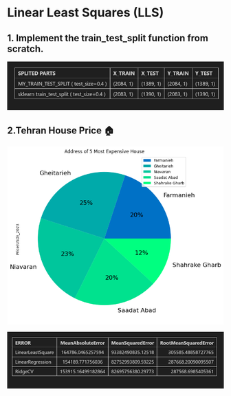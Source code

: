 # Linear Least Squares (LLS)

## 1. Implement the train_test_split function from scratch.
<p float = "center" >
    <img src="https://github.com/kiana-jahanshid/PyLearn_MachineLearning/blob/main/Assignment_45_LLS/Train_test_split_scratch/train_test_split_tabel_comparison.JPG" />
</p>

## 2.Tehran House Price 🏠

<p float = "center" >
    <img src="https://github.com/kiana-jahanshid/PyLearn_MachineLearning/blob/main/Assignment_45_LLS/Tehran%20House%20Price/output/Address%20of%205%20most%20expensive%20houses_pie%20chart.png" />
</p>

<p float = "center" >
    <img src="https://github.com/kiana-jahanshid/PyLearn_MachineLearning/blob/main/Assignment_45_LLS/Tehran%20House%20Price/output/ERRORS_TABLE.JPG" />
</p>

